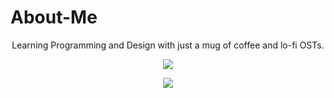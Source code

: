 # About-Me

<p align="center"> Learning Programming and Design with just a mug of coffee and lo-fi OSTs. </p>

<p align="center">
    <img src="https://tm.ibxk.com.br/2021/03/25/25173347450360.jpg?ims=1120x420">
</p>

<p align='center'>
    <img src="https://github-readme-stats.vercel.app/api/top-langs/?username=zitamello&show_icons=true&title_color=ffffff&icon_color=2A75CF&text_color=daf7dc&bg_color=191919">
</p>
